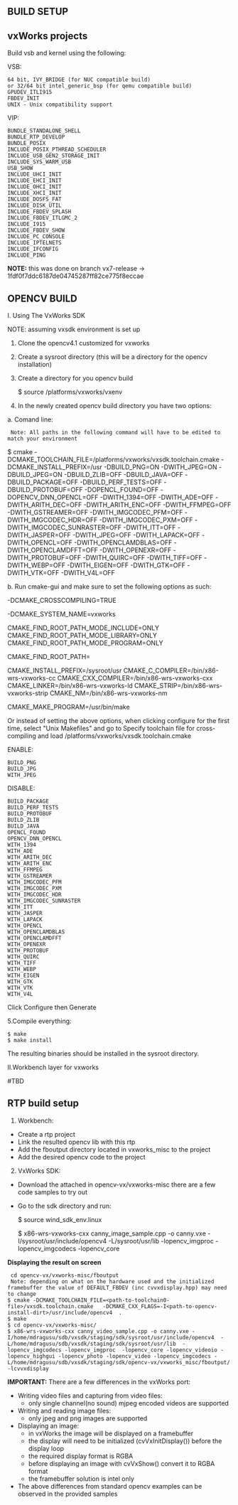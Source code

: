 BUILD SETUP
-----------

vxWorks projects
----------------
Build vsb and kernel using the following:

VSB:

    64 bit, IVY_BRIDGE (for NUC compatible build)
    or 32/64 bit intel_generic_bsp (for qemu compatible build)
    GPUDEV_ITLI915
    FBDEV_INIT
    UNIX - Unix compatibility support

VIP:

    BUNDLE_STANDALONE_SHELL
    BUNDLE_RTP_DEVELOP
    BUNDLE_POSIX
    INCLUDE_POSIX_PTHREAD_SCHEDULER
    INCLUDE_USB_GEN2_STORAGE_INIT
    INCLUDE_SYS_WARM_USB
    USB_SHOW
    INCLUDE_UHCI_INIT
    INCLUDE_EHCI_INIT
    INCLUDE_OHCI_INIT
    INCLUDE_XHCI_INIT
    INCLUDE_DOSFS_FAT
    INCLUDE_DISK_UTIL
    INCLUDE_FBDEV_SPLASH
    INCLUDE_FBDEV_ITLGMC_2
    INCLUDE_I915
    INCLUDE_FBDEV_SHOW
    INCLUDE_PC_CONSOLE
    INCLUDE_IPTELNETS
    INCLUDE_IFCONFIG
    INCLUDE_PING

**NOTE:** this was done on branch vx7-release -> 1fdf0f7ddc6187de04745287ff82ce775f8eccae

OPENCV BUILD
------------
I. Using The VxWorks SDK

NOTE: assuming vxsdk environment is set up

1. Clone the opencv4.1 customized for vxworks

2. Create a sysroot directory (this will be a directory for the opencv installation)

3. Create a directory for you opencv build 

      $  source <path-to-opencv-vx-sources-dir>/platforms/vxworks/vxenv

4. In the newly created opencv build directory  you have two options:

 a. Comand line:

     Note: All paths in the following command will have to be edited to match your environment 


$ cmake -DCMAKE_TOOLCHAIN_FILE=<path-to-opencv-vx-sources-dir>/platforms/vxworks/vxsdk.toolchain.cmake -DCMAKE_INSTALL_PREFIX=<path-to-sysroot-directory>/usr -DBUILD_PNG=ON  -DWITH_JPEG=ON -DBUILD_JPEG=ON -DBUILD_ZLIB=OFF -DBUILD_JAVA=OFF -DBUILD_PACKAGE=OFF -DBUILD_PERF_TESTS=OFF -DBUILD_PROTOBUF=OFF -DOPENCL_FOUND=OFF -DOPENCV_DNN_OPENCL=OFF -DWITH_1394=OFF -DWITH_ADE=OFF -DWITH_ARITH_DEC=OFF -DWITH_ARITH_ENC=OFF -DWITH_FFMPEG=OFF -DWITH_GSTREAMER=OFF -DWITH_IMGCODEC_PFM=OFF -DWITH_IMGCODEC_HDR=OFF -DWITH_IMGCODEC_PXM=OFF -DWITH_IMGCODEC_SUNRASTER=OFF -DWITH_ITT=OFF -DWITH_JASPER=OFF -DWITH_JPEG=OFF -DWITH_LAPACK=OFF -DWITH_OPENCL=OFF -DWITH_OPENCLAMDBLAS=OFF -DWITH_OPENCLAMDFFT=OFF -DWITH_OPENEXR=OFF -DWITH_PROTOBUF=OFF -DWITH_QUIRC=OFF -DWITH_TIFF=OFF -DWITH_WEBP=OFF -DWITH_EIGEN=OFF -DWITH_GTK=OFF -DWITH_VTK=OFF -DWITH_V4L=OFF  <path-to-opencv-vx-sources-dir> 

 

 

b. Run cmake-gui and make sure to set the following options as such:

 

-DCMAKE_CROSSCOMPILING=TRUE

-DCMAKE_SYSTEM_NAME=vxworks

CMAKE_FIND_ROOT_PATH_MODE_INCLUDE=ONLY
CMAKE_FIND_ROOT_PATH_MODE_LIBRARY=ONLY
CMAKE_FIND_ROOT_PATH_MODE_PROGRAM=ONLY

CMAKE_FIND_ROOT_PATH=<path-to-sdk>

CMAKE_INSTALL_PREFIX=<path-of-your-choosing>/sysroot/usr
CMAKE_C_COMPILER=<path-to-sdk>/bin/x86-wrs-vxworks-cc
CMAKE_CXX_COMPILER=<path-to-sdk>/bin/x86-wrs-vxworks-cxx
CMAKE_LINKER=<path-to-sdk>/bin/x86-wrs-vxworks-ld
CMAKE_STRIP=<path-to-sdk>/bin/x86-wrs-vxworks-strip
CMAKE_NM=<path-to-sdk>/bin/x86-wrs-vxworks-nm

CMAKE_MAKE_PROGRAM=/usr/bin/make

 

Or instead of setting the above options, when clicking configure for the first time, select "Unix Makefiles" and go to Specify toolchain file for cross-compiling and load  <path-to-opencv-vx-sources dir>/platforms/vxworks/vxsdk.toolchain.cmake

 

ENABLE:

    BUILD_PNG
    BUILD_JPG
    WITH_JPEG

 

DISABLE:

    BUILD_PACKAGE 
    BUILD_PERF_TESTS 
    BUILD_PROTOBUF 
    BUILD_ZLIB 
    BUILD_JAVA 
    OPENCL_FOUND 
    OPENCV_DNN_OPENCL 
    WITH_1394 
    WITH_ADE 
    WITH_ARITH_DEC 
    WITH_ARITH_ENC 
    WITH_FFMPEG 
    WITH_GSTREAMER 
    WITH_IMGCODEC_PFM
    WITH_IMGCODEC_PXM
    WITH_IMGCODEC_HDR
    WITH_IMGCODEC_SUNRASTER
    WITH_ITT
    WITH_JASPER
    WITH_LAPACK
    WITH_OPENCL
    WITH_OPENCLAMDBLAS
    WITH_OPENCLAMDFFT
    WITH_OPENEXR
    WITH_PROTOBUF
    WITH_QUIRC
    WITH_TIFF
    WITH_WEBP
    WITH_EIGEN
    WITH_GTK
    WITH_VTK 
    WITH_V4L

 

Click Configure then Generate

 
5.Compile everything:

    $ make 
    $ make install

 

The resulting binaries  should be installed in the sysroot directory.

II.Workbench layer for vxworks

#TBD



RTP build setup
---------------
1. Workbench:
- Create a rtp project
- Link the resulted opencv lib with this rtp
- Add the fboutput directory located in vxworks_misc to the project
- Add the desired opencv code to the project

2. VxWorks  SDK:

-  Download the attached in opencv-vx/vxworks-misc there are a few code samples to try out
-  Go to the sdk directory and run:

    $ source wind_sdk_env.linux

    $ x86-wrs-vxworks-cxx canny_image_sample.cpp -o canny.vxe -I<path-to-your-sysroot>/sysroot/usr/include/opencv4 -L<path-to-your-sysroot>/sysroot/usr/lib -lopencv_imgproc -lopencv_imgcodecs -lopencv_core

**Displaying the result on screen**

     cd opencv-vx/vxworks-misc/fboutput
     Note: depending on what on the hardware used and the initialized framebuffer the value of DEFAULT_FBDEV (inc cvvxdisplay.hpp) may need to change 
    $ cmake -DCMAKE_TOOLCHAIN_FILE=<path-to-toolchain0-file>/vxsdk.toolchain.cmake   -DCMAKE_CXX_FLAGS=-I<path-to-opencv-install-dirt>/usr/include/opencv4  .
    $ make 
    $ cd opencv-vx/vxworks-misc/
    $ x86-wrs-vxworks-cxx canny_video_sample.cpp -o canny.vxe -I/home/mdragusu/sdb/vxsdk/staging/sdk/sysroot/usr/include/opencv4  -L/home/mdragusu/sdb/vxsdk/staging/sdk/sysroot/usr/lib  -lopencv_imgcodecs -lopencv_imgproc  -lopencv_core -lopencv_videoio -lopencv_highgui -lopencv_photo -lopencv_video -lopencv_imgcodecs -L/home/mdragusu/sdb/vxsdk/staging/sdk/opencv-vx/vxworks_misc/fboutput/ -lcvvxdisplay 


 **IMPORTANT:** There are a few differences in the vxWorks port:

 - Writing video files and capturing from video files:  
    - only single channel(no sound) mjpeg encoded videos are supported
 - Writing and reading image files:  
     - only jpeg and png images are supported
 - Displaying an image:  
    - in vxWorks the image will be displayed on a framebuffer  
    - the display will need to be initialized (cvVxInitDisplay()) before the display loop
    - the required display format is RGBA  
    - before displaying an image with cvVxShow() convert it to RGBA format  
    - the framebuffer solution is intel only
 - The above differences from standard opencv examples can be observed in the provided samples





